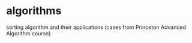 # algorithms
sorting algorithm and their applications (cases from Princeton Advanced Algorithm course)
